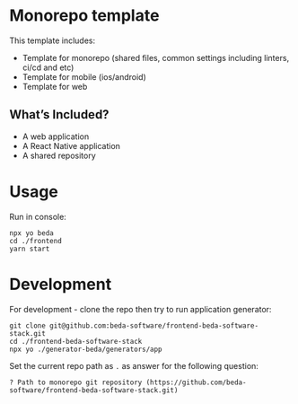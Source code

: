 # Monorepo template

This template includes:

- Template for monorepo (shared files, common settings including linters, ci/cd and etc)
- Template for mobile (ios/android)
- Template for web


## What’s Included?
- A web application
- A React Native application
- A shared repository


# Usage

Run in console:

```
npx yo beda
cd ./frontend
yarn start
```

# Development

For development - clone the repo then try to run application generator:

```
git clone git@github.com:beda-software/frontend-beda-software-stack.git
cd ./frontend-beda-software-stack
npx yo ./generator-beda/generators/app
```

Set the current repo path as `.` as answer for the following question:

```
? Path to monorepo git repository (https://github.com/beda-software/frontend-beda-software-stack.git)
```
